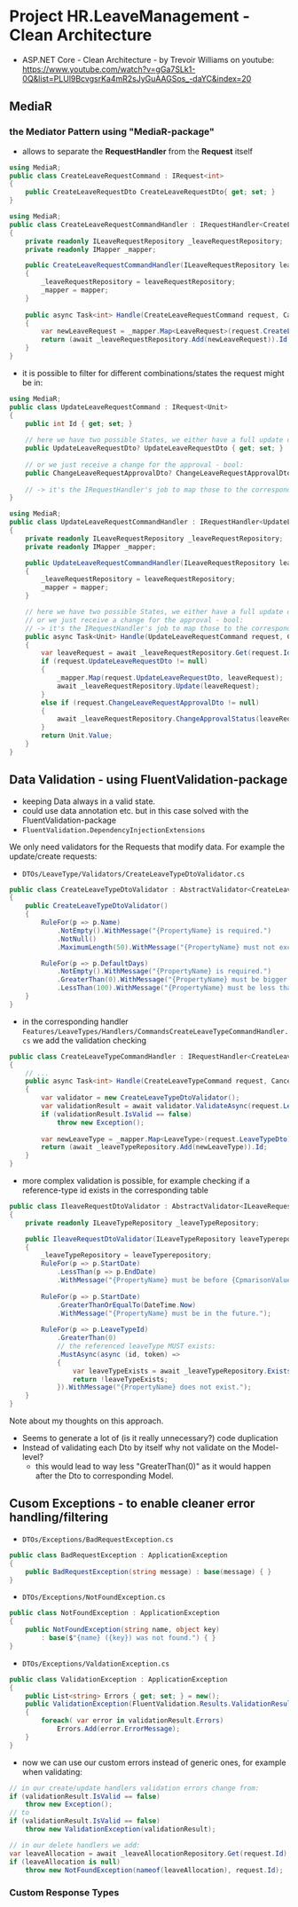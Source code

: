 # Project HR.LeaveManagement - Clean Architecture
- ASP.NET Core - Clean Architecture - by Trevoir Williams on youtube: https://www.youtube.com/watch?v=gGa7SLk1-0Q&list=PLUl9BcvgsrKa4mR2sJyGuAAGSos_-daYC&index=20

## MediaR

### the Mediator Pattern using "MediaR-package"
- allows to separate the **RequestHandler** from the **Request** itself 
```csharp
using MediaR;
public class CreateLeaveRequestCommand : IRequest<int>
{
    public CreateLeaveRequestDto CreateLeaveRequestDto{ get; set; }
}

```
```csharp
using MediaR;
public class CreateLeaveRequestCommandHandler : IRequestHandler<CreateLeaveRequestCommand, int>
{
    private readonly ILeaveRequestRepository _leaveRequestRepository;
    private readonly IMapper _mapper;

    public CreateLeaveRequestCommandHandler(ILeaveRequestRepository leaveRequestRepository, IMapper mapper)
    {
        _leaveRequestRepository = leaveRequestRepository;
        _mapper = mapper;
    }
    
    public async Task<int> Handle(CreateLeaveRequestCommand request, CancellationToken cancellationToken)
    {
        var newLeaveRequest = _mapper.Map<LeaveRequest>(request.CreateLeaveRequestDto);
        return (await _leaveRequestRepository.Add(newLeaveRequest)).Id;
    }
}

```

- it is possible to filter for different combinations/states the request might be in:

```csharp
using MediaR;
public class UpdateLeaveRequestCommand : IRequest<Unit>
{
    public int Id { get; set; }
    
    // here we have two possible States, we either have a full update of a LeaveRequestDto
    public UpdateLeaveRequestDto? UpdateLeaveRequestDto { get; set; }
    
    // or we just receive a change for the approval - bool:
    public ChangeLeaveRequestApprovalDto? ChangeLeaveRequestApprovalDto { get; set; }
    
    // -> it's the IRequestHandler's job to map those to the corresponding action.
}

```

```csharp
using MediaR;
public class UpdateLeaveRequestCommandHandler : IRequestHandler<UpdateLeaveRequestCommand, Unit>
{   
    private readonly ILeaveRequestRepository _leaveRequestRepository;
    private readonly IMapper _mapper;

    public UpdateLeaveRequestCommandHandler(ILeaveRequestRepository leaveRequestRepository, IMapper mapper)
    {
        _leaveRequestRepository = leaveRequestRepository;
        _mapper = mapper;
    }

    // here we have two possible States, we either have a full update of a LeaveRequestDto
    // or we just receive a change for the approval - bool:
    // -> it's the IRequestHandler's job to map those to the corresponding action.
    public async Task<Unit> Handle(UpdateLeaveRequestCommand request, CancellationToken cancellationToken)
    {
        var leaveRequest = await _leaveRequestRepository.Get(request.Id);
        if (request.UpdateLeaveRequestDto != null)
        {
            _mapper.Map(request.UpdateLeaveRequestDto, leaveRequest);
            await _leaveRequestRepository.Update(leaveRequest); 
        } 
        else if (request.ChangeLeaveRequestApprovalDto != null)
        {
            await _leaveRequestRepository.ChangeApprovalStatus(leaveRequest, request.ChangeLeaveRequestApprovalDto.Approved);
        }
        return Unit.Value;
    }
}
```

## Data Validation - using FluentValidation-package
- keeping Data always in a valid state.
- could use data annotation etc. but in this case solved with the FluentValidation-package
- `FluentValidation.DependencyInjectionExtensions`


We only need validators for the Requests that modify data. For example the update/create requests:

- `DTOs/LeaveType/Validators/CreateLeaveTypeDtoValidator.cs`
```csharp
public class CreateLeaveTypeDtoValidator : AbstractValidator<CreateLeaveTypeDto>
{
    public CreateLeaveTypeDtoValidator()
    {
        RuleFor(p => p.Name)
            .NotEmpty().WithMessage("{PropertyName} is required.")
            .NotNull()
            .MaximumLength(50).WithMessage("{PropertyName} must not exceed 50 characters.");

        RuleFor(p => p.DefaultDays)
            .NotEmpty().WithMessage("{PropertyName} is required.")
            .GreaterThan(0).WithMessage("{PropertyName} must be bigger than 0.")
            .LessThan(100).WithMessage("{PropertyName} must be less than 100.");
    }
}
```
- in the corresponding handler `Features/LeaveTypes/Handlers/CommandsCreateLeaveTypeCommandHandler.cs` we add the validation checking
```csharp
public class CreateLeaveTypeCommandHandler : IRequestHandler<CreateLeaveTypeCommand, int>
{
    // ... 
    public async Task<int> Handle(CreateLeaveTypeCommand request, CancellationToken cancellationToken)
    {
        var validator = new CreateLeaveTypeDtoValidator();
        var validationResult = await validator.ValidateAsync(request.LeaveTypeDto, CancellationToken.None);
        if (validationResult.IsValid == false)
            throw new Exception();
        
        var newLeaveType = _mapper.Map<LeaveType>(request.LeaveTypeDto);
        return (await _leaveTypeRepository.Add(newLeaveType)).Id;
    }
}
```
- more complex validation is possible, for example checking if a reference-type id exists in the corresponding table
```csharp
public class IleaveRequestDtoValidator : AbstractValidator<ILeaveRequestDto>
{
    private readonly ILeaveTypeRepository _leaveTypeRepository;

    public IleaveRequestDtoValidator(ILeaveTypeRepository leaveTyperepository)
    {
        _leaveTypeRepository = leaveTyperepository;
        RuleFor(p => p.StartDate)
            .LessThan(p => p.EndDate)
            .WithMessage("{PropertyName} must be before {CpmarisonValue}");
        
        RuleFor(p => p.StartDate)
            .GreaterThanOrEqualTo(DateTime.Now)
            .WithMessage("{PropertyName} must be in the future.");
        
        RuleFor(p => p.LeaveTypeId)
            .GreaterThan(0)
            // the referenced leaveType MUST exists:
            .MustAsync(async (id, token) =>
            {
                var leaveTypeExists = await _leaveTypeRepository.Exists(id);
                return !leaveTypeExists;
            }).WithMessage("{PropertyName} does not exist.");
    } 
}
```

Note about my thoughts on this approach. 
- Seems to generate a lot of (is it really unnecessary?) code duplication
- Instead of validating each Dto by itself why not validate on the Model-level?
  - this would lead to way less "GreaterThan(0)" as it would happen after the Dto to corresponding Model.

## Cusom Exceptions - to enable cleaner error handling/filtering

- `DTOs/Exceptions/BadRequestException.cs`
```csharp
public class BadRequestException : ApplicationException
{
    public BadRequestException(string message) : base(message) { }
}

```


- `DTOs/Exceptions/NotFoundException.cs`
```csharp
public class NotFoundException : ApplicationException
{
    public NotFoundException(string name, object key) 
        : base($"{name} ({key}) was not found.") { }
}

```

- `DTOs/Exceptions/ValdationException.cs`
```csharp
public class ValidationException : ApplicationException
{
    public List<string> Errors { get; set; } = new();
    public ValidationException(FluentValidation.Results.ValidationResult validationResult)
    {
        foreach( var error in validationResult.Errors)
            Errors.Add(error.ErrorMessage);
    } 
}
```

- now we can use our custom errors instead of generic ones, for example when validating:
```csharp
// in our create/update handlers validation errors change from:
if (validationResult.IsValid == false)
    throw new Exception();
// to
if (validationResult.IsValid == false)
    throw new ValidationException(validationResult);

// in our delete handlers we add:
var leaveAllocation = await _leaveAllocationRepository.Get(request.Id);
if (leaveAllocation is null)
    throw new NotFoundException(nameof(leaveAllocation), request.Id);
```
### Custom Response Types